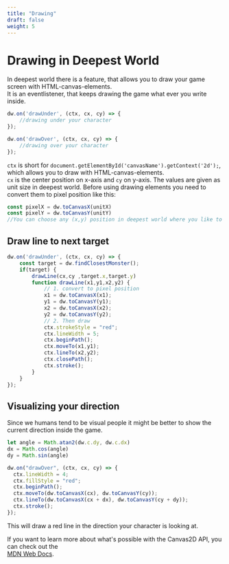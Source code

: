 ```yaml
---
title: "Drawing"
draft: false
weight: 5
---
```


# Drawing in Deepest World

In deepest world there is a feature, that allows you to draw your game screen with HTML-canvas-elements.  
It is an eventlistener, that keeps drawing the game what ever you write inside.

```js
dw.on('drawUnder', (ctx, cx, cy) => {
    //drawing under your character
});

dw.on('drawOver', (ctx, cx, cy) => {
    //drawing over your character
});
```

`ctx` is short for `document.getElementById('canvasName').getContext('2d');`, which allows you to draw with HTML-canvas-elements.  
`cx` is the center position on x-axis and `cy` on y-axis. The values are given as unit size in deepest world.
Before using drawing elements you need to convert them to pixel position like this:

```js
const pixelX = dw.toCanvasX(unitX)
const pixelY = dw.toCanvasY(unitY)
//You can choose any (x,y) position in deepest world where you like to draw on.
```

## Draw line to next target

```js
dw.on('drawUnder', (ctx, cx, cy) => {
    const target = dw.findClosestMonster();
    if(target) {
        drawLine(cx,cy ,target.x,target.y)
        function drawLine(x1,y1,x2,y2) {
            // 1. convert to pixel position
            x1 = dw.toCanvasX(x1);
            y1 = dw.toCanvasY(y1);
            x2 = dw.toCanvasX(x2);
            y2 = dw.toCanvasY(y2);
            // 2. Then draw
            ctx.strokeStyle = "red";
            ctx.lineWidth = 5;
            ctx.beginPath();
            ctx.moveTo(x1,y1);
            ctx.lineTo(x2,y2);
            ctx.closePath();
            ctx.stroke();
        }
    }
});
```

## Visualizing your direction

Since we humans tend to be visual people it might be better to show the current direction inside the game.

```js
let angle = Math.atan2(dw.c.dy, dw.c.dx)
dx = Math.cos(angle) 
dy = Math.sin(angle)

dw.on("drawOver", (ctx, cx, cy) => {
  ctx.lineWidth = 4;
  ctx.fillStyle = "red";
  ctx.beginPath();
  ctx.moveTo(dw.toCanvasX(cx), dw.toCanvasY(cy));
  ctx.lineTo(dw.toCanvasX(cx + dx), dw.toCanvasY(cy + dy));
  ctx.stroke();
});
```

This will draw a red line in the direction your character is looking at.

If you want to learn more about what's possible with the Canvas2D API, you can check out the  
[MDN Web Docs](https://developer.mozilla.org/en-US/docs/Web/API/CanvasRenderingContext2D).
